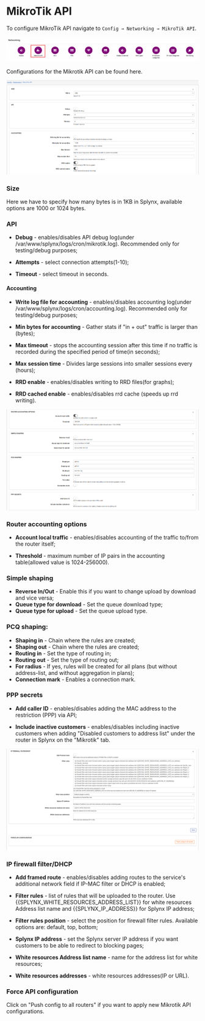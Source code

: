 MikroTik API
===========

To configure MikroTik API navigate to `Config → Networking → MikroTik API`.

![Icon](icon.png)

Configurations for the Mikrotik API can be found here.

![Config 1](settings_1.png)

### Size

Here we have to specify how many bytes is in 1KB in Splynx, available options are 1000 or 1024 bytes.

### API

* **Debug** - enables/disables API debug log(under /var/www/splynx/logs/cron/mikrotik.log). Recommended only for testing/debug purposes;

* **Attempts** - select connection attempts(1-10);

* **Timeout** - select timeout in seconds.

#### Accounting

* **Write log file for accounting** - enables/disables accounting log(under /var/www/splynx/logs/cron/accounting.log). Recommended only for testing/debug purposes;

* **Min bytes for accounting** - Gather stats if "in + out" traffic is larger than (bytes);

* **Max timeout** - stops the accounting session after this time if no traffic is recorded during the specified period of time(in seconds);

* **Max session time** - Divides large sessions into smaller sessions every (hours);

* **RRD enable** - enables/disables writing to RRD files(for graphs);

* **RRD cached enable** - enables/disables rrd cache (speeds up rrd writing).

![config 2](settings_2.png)

### Router accounting options

* **Account local traffic** - enables/disables accounting of the traffic to/from the router itself;

* **Threshold** - maximum number of IP pairs in the accounting table(allowed value is 1024-256000).

### Simple shaping

* **Reverse In/Out** - Enable this if you want to change upload by download and vice versa;
* **Queue type for download** - Set the queue download type;
* **Queue type for upload** - Set the queue upload type.

### PCQ shaping:

* **Shaping in** - Chain where the rules are created;
* **Shaping out** - Chain where the rules are created;
* **Routing in** - Set the type of routing in;
* **Routing out** - Set the type of routing out;
* **For radius** - If yes, rules will be created for all plans (but without address-list, and without aggregation in plans);
* **Connection mark** - Enables a connection mark.

### PPP secrets

* **Add caller ID** - enables/disables adding the MAC address to the restriction (PPP) via API;

* **Include inactive customers** - enables/disables including inactive customers when adding "Disabled customers to address list" under the router in Splynx on the "Mikrotik" tab.

![Config 3](settings_3.png)

### IP firewall filter/DHCP

* **Add framed route** - enables/disables adding routes to the service's additional network field if IP-MAC filter or DHCP is enabled;

* **Filter rules** - list of rules that will be uploaded to the router. Use {{SPLYNX_WHITE_RESOURCES_ADDRESS_LIST}} for white resources Address list name and {{SPLYNX_IP_ADDRESS}} for Splynx IP address;

* **Filter rules position** - select the position for firewall filter rules. Available options are: default, top, bottom;

* **Splynx IP address** - set the Splynx server IP address if you want customers to be able to redirect to blocking pages;

* **White resources Address list name** - name for the address list for white resources;

* **White resources addresses** - white resources addresses(IP or URL).

### Force API configuration

Click on "Push config to all routers" if you want to apply new Mikrotik API configurations.
